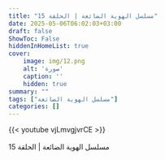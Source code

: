 ```yaml
---
title: "مسلسل الهوية الضائعة | الحلقة 15"
date: 2025-05-06T06:02:03+03:00
draft: false
ShowToc: False
hiddenInHomeList: true
cover:
    image: img/12.png
    alt: 'صورة'
    caption: ''
    hidden: true
summary: ""
tags: ["مسلسل الهوية الضائعة"]
categories: []
---
```


{{< youtube vjLmvgjvrCE >}}  
<br>
مسلسل الهوية الضائعة | الحلقة 15
